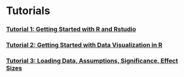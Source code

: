 # Tutorials
### [Tutorial 1: Getting Started with R and Rstudio](1_Getting_started.html)
### [Tutorial 2: Getting Started with Data Visualization in R](2_getting_started_vis_data.html)
### [Tutorial 3: Loading Data, Assumptions, Significance, Effect Sizes](3_Loading_data_assumptions_sig_effect.html)
